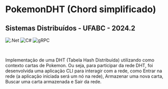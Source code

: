 # PokemonDHT (Chord simplificado)
## Sistemas Distribuídos - UFABC - 2024.2

![.Net](https://img.shields.io/badge/.NET-5C2D91?style=for-the-badge&logo=.net&logoColor=white)
![C#](https://img.shields.io/badge/c%23-%23239120.svg?style=for-the-badge&logo=csharp&logoColor=white)
![gRPC](https://img.shields.io/badge/gRPC-519FA9?style=for-the-badge)

<br />

Implementação de uma DHT (Tabela Hash Distribuída) utilizando como contexto cartas de Pokemon. Ou seja, para participar da rede DHT, foi desenvolvida uma aplicação CLI para interagir com a rede, como Entrar na rede (a aplicação iniciada será um nó na rede), Armazenar uma nova carta, Buscar uma carta armazenada e Sair da rede.
